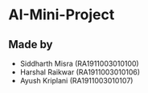 # AI-Mini-Project

## Made by

- Siddharth Misra (RA1911003010100)
- Harshal Raikwar (RA1911003010106)
- Ayush Kriplani (RA1911003010107)
